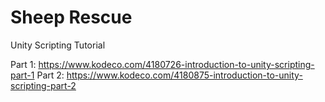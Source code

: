 # Sheep Rescue
Unity Scripting Tutorial

Part 1: https://www.kodeco.com/4180726-introduction-to-unity-scripting-part-1
Part 2: https://www.kodeco.com/4180875-introduction-to-unity-scripting-part-2

